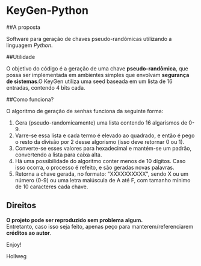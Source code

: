 # KeyGen-Python

##A proposta

Software para geração de chaves pseudo-randômicas utilizando a linguagem *Python*.

##Utilidade

O objetivo do código é a geração de uma chave **pseudo-randômica**, que possa ser implementada em ambientes simples que envolvam **segurança de sistemas**.O KeyGen utiliza uma seed baseada em um lista de 16 entradas, contendo 4 bits cada.

##Como funciona?

O algoritmo de geração de senhas funciona da seguinte forma:

1. Gera (pseudo-randomicamente) uma lista contendo 16 algarismos de 0-9.
2. Varre-se essa lista e cada termo é elevado ao quadrado, e então é pego o resto da divisão por 2 desse algorismo (isso deve retornar 0 ou 1).
3. Converte-se esses valores para hexadecimal e mantém-se um padrão, convertendo a lista para caixa alta.
4. Há uma possibilidade do algoritmo conter menos de 10 dígitos. Caso isso ocorra, o processo é refeito, e são geradas novas palavras.
5. Retorna a chave gerada, no formato: "XXXXXXXXXX", sendo X ou um número (0-9) ou uma letra maiúscula de A até F, com tamanho mínimo de 10 caracteres cada chave.

## Direitos

**O projeto pode ser reproduzido sem problema algum.** </br>
Entretanto, caso isso seja feito, apenas peço para manterem/referenciarem **créditos ao autor**.

Enjoy!

Hollweg


